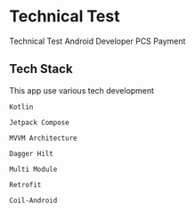# Technical Test
Technical Test Android Developer PCS Payment


## Tech Stack
This app use various tech development

`Kotlin`

`Jetpack Compose`

`MVVM Architecture`

`Dagger Hilt`

`Multi Module`

`Retrofit`

`Coil-Android`

